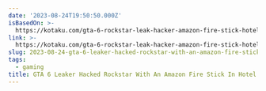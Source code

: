 ```yaml
---
date: '2023-08-24T19:50:50.000Z'
isBasedOn: >-
  https://kotaku.com/gta-6-rockstar-leak-hacker-amazon-fire-stick-hotel-1850770299?utm_source=regular
link: >-
  https://kotaku.com/gta-6-rockstar-leak-hacker-amazon-fire-stick-hotel-1850770299?utm_source=regular
slug: 2023-08-24-gta-6-leaker-hacked-rockstar-with-an-amazon-fire-stick-in-hotel
tags:
  - gaming
title: GTA 6 Leaker Hacked Rockstar With An Amazon Fire Stick In Hotel
---
```


